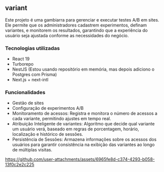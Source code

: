 ## variant

Este projeto é uma gambiarra para gerenciar e executar testes A/B em sites. 
Ele permite que os administradores cadastrem experimentos, definam variantes, e monitorem os resultados, garantindo que a experiência do usuário seja ajustada conforme as necessidades do negócio.

### Tecnologias utilizadas

- React 19
- Turborepo
- NestJS (Estou usando repositório em memória, mas depois adiciono o Postgres com Prisma)
- Next.js + next-intl

### Funcionalidades

- Gestão de sites
- Configuração de experimentos A/B
- Monitoramento de acessos: Registra e monitora o número de acessos a cada variante, permitindo ajustes em tempo real.
- Atribuição Inteligente de variantes: Algoritmo que decide qual variante um usuário verá, baseado em regras de porcentagem, horário, localização e histórico de sessões.
- Persistência de Sessões: Armazena informações sobre os acessos dos usuários para garantir consistência na exibição das variantes ao longo de múltiplas visitas.



https://github.com/user-attachments/assets/6965fe8d-c374-4293-b058-13f0c2e2c225

